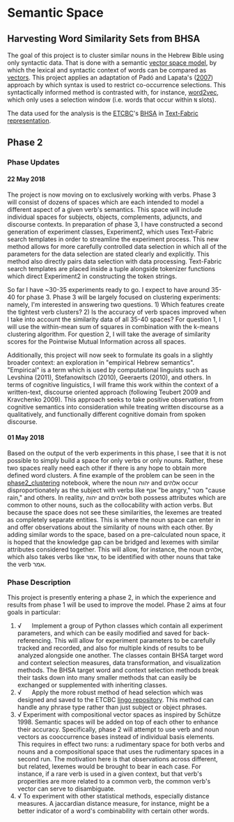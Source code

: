 # Semantic Space
## Harvesting Word Similarity Sets from BHSA

The goal of this project is to cluster similar nouns in the Hebrew Bible using only syntactic data. That is done with a semantic [vector space model](https://en.wikipedia.org/wiki/Vector_space_model), by which the lexical and syntactic context of words can be compared as [vectors](https://en.wikipedia.org/wiki/Vector_space). 
This project applies an adaptation of Padó and Lapata's ([2007](https://www.mitpressjournals.org/doi/pdf/10.1162/coli.2007.33.2.161)) approach by which syntax is used to restrict co-occurrence selections. This syntactically informed method is contrasted with, for instance, [word2vec](https://radimrehurek.com/gensim/models/word2vec.html), which only uses a selection window (i.e. words that occur within `N` slots). 

The data used for the analysis is the [ETCBC](http://www.etcbc.nl)'s [BHSA](https://github.com/ETCBC/bhsa) in [Text-Fabric representation](https://github.com/Dans-labs/text-fabric/wiki). 

## Phase 2

### Phase Updates

#### 22 May 2018
The project is now moving on to exclusively working with verbs. Phase 3 will consist of dozens of spaces which are each intended to model a different aspect of a given verb's semantics. This space will include individual spaces for subjects, objects, complements, adjuncts, and discourse contexts. In preparation of phase 3, I have constructed a second generation of experiment classes, Experiment2, which uses Text-Fabric search templates in order to streamline the experiment process. This new method allows for more carefully controlled data selection in which all of the parameters for the data selection are stated clearly and explicitly. This method also directly pairs data selection with data processing. Text-Fabric search templates are placed inside a tuple alongside tokenizer functions which direct Experiment2 in constructing the token strings.

So far I have ~30-35 experiments ready to go. I expect to have around 35-40 for phase 3. Phase 3 will be largely focused on clustering experiments: namely, I'm interested in answering two questions. 1) Which features create the tightest verb clusters? 2) Is the accuracy of verb spaces improved when I take into account the similarity data of all 35-40 spaces? For question 1, I will use the within-mean sum of squares in combination with the k-means clustering algorithm. For question 2, I will take the average of similarity scores for the Pointwise Mutual Information across all spaces.

Additionally, this project will now seek to formulate its goals in a slightly broader context: an exploration in "empirical Hebrew semantics". "Empirical" is a term which is used by computational linguists such as Levshina (2011), Stefanowitsch (2010), Geeraerts (2010), and others. In terms of cognitive linguistics, I will frame this work within the context of a written-text, discourse oriented approach (following Teubert 2009 and Kravchenko 2009). This approach seeks to take positive observations from cognitive semantics into consideration while treating written discourse as a qualitatively, and functionally different cognitive domain from spoken discourse.

#### 01 May 2018
Based on the output of the verb experiments in this phase, I see that it is not possible to simply build a space for only verbs or only nouns. Rather, these two spaces really need each other if there is any hope to obtain more defined word clusters. A fine example of the problem can be seen in the [phase2_clustering](http://nbviewer.jupyter.org/github/codykingham/semantics/blob/master/phase2_clustering.ipynb) notebook, where the noun יהוה and אלהים occur disproportionately as the subject with verbs like אנף "be angry," מטר "cause rain," and others. In reality, יהוה and אלהים both possess attributes which are common to other nouns, such as the collocability with action verbs. But because the space does not see these similarities, the lexemes are treated as completely separate entities. This is where the noun space can enter in and offer observations about the similarity of nouns with each other. By adding similar words to the space, based on a pre-calculated noun space, it is hoped that the knowledge gap can be bridged and lexemes with similar attributes considered together. This will allow, for instance, the noun אלהים, which also takes verbs like אמר, to be identified with other nouns that take the verb אמר.

### Phase Description

This project is presently entering a phase 2, in which the experience and results from phase 1 will be used to improve the model. Phase 2 aims at four goals in particular:

1) √ &nbsp;&nbsp;&nbsp;&nbsp; Implement a group of Python classes which contain all experiment parameters, and which can be easily modified and saved for back-referencing. This will allow for experiment parameters to be carefully tracked and recorded, and also for multiple kinds of results to be analyzed alongside one another. The classes contain BHSA target word and context selection measures, data transformation, and visualization methods. The BHSA target word and context selection methods break their tasks down into many smaller methods that can easily be exchanged or supplemented with inheriting classes.
2) √ &nbsp;&nbsp;&nbsp;&nbsp; Apply the more robust method of head selection which was designed and saved to the ETCBC [lingo repository](https://github.com/ETCBC/lingo/tree/master/heads). This method can handle any phrase type rather than just subject or object phrases.
3) √ Experiment with compositional vector spaces as inspired by Schütze 1998. Semantic spaces will be added on top of each other to enhance their accuracy. Specifically, phase 2 will attempt to use verb and noun vectors as cooccurrence bases instead of individual basis elements. This requires in effect two runs: a rudimentary space for both verbs and nouns and a compositional space that uses the rudimentary spaces in a second run. The motivation here is that observations across different, but related, lexemes would be brought to bear in each case. For instance, if a rare verb is used in a given context, but that verb's properities are more related to a common verb, the common verb's vector can serve to disambiguate.
4) √ To experiment with other statistical methods, especially distance measures. A jaccardian distance measure, for instance, might be a better indicator of a word's combinability with certain other words.
